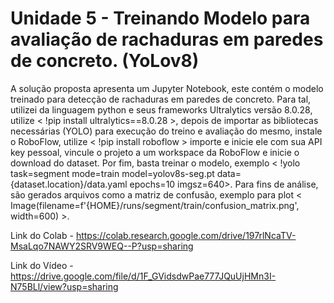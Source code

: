 # Unidade 5 - Treinando Modelo para avaliação de rachaduras em paredes de concreto. (YoLov8)

A solução proposta apresenta um Jupyter Notebook, este contém o modelo treinado para detecção de rachaduras em paredes de concreto. Para tal, utilizei da linguagem python e seus frameworks Ultralytics versão 8.0.28, utilize < !pip install ultralytics==8.0.28 >, depois de importar as bibliotecas necessárias (YOLO) para execução do treino e avaliação do mesmo, instale o RoboFlow, utilize < !pip install roboflow > importe e inicie ele com sua API key pessoal, vincule o projeto a um workspace da RoboFlow e inicie o download do dataset. Por fim, basta treinar o modelo, exemplo < !yolo task=segment mode=train model=yolov8s-seg.pt data={dataset.location}/data.yaml epochs=10 imgsz=640>. Para fins de análise, são gerados arquivos como a matriz de confusão, exemplo para plot < Image(filename=f'{HOME}/runs/segment/train/confusion_matrix.png', width=600) >.

Link do Colab - https://colab.research.google.com/drive/197rlNcaTV-MsaLqo7NAWY2SRV9WEQ--P?usp=sharing

Link do Vídeo - https://drive.google.com/file/d/1F_GVidsdwPae777JQuUjHMn3I-N75BLl/view?usp=sharing
